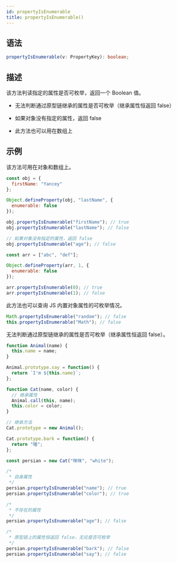 ```yaml
---
id: propertyIsEnumerable
title: propertyIsEnumerable()
---
```


## 语法

```ts
propertyIsEnumerable(v: PropertyKey): boolean;
```

## 描述

该方法判读指定的属性是否可枚举，返回一个 Boolean 值。

- 无法判断通过原型链继承的属性是否可枚举（继承属性恒返回 false）

- 如果对象没有指定的属性，返回 false

- 此方法也可以用在数组上

## 示例

该方法可用在对象和数组上。

```js
const obj = {
  firstName: "Yancey"
};

Object.defineProperty(obj, "lastName", {
  enumerable: false
});

obj.propertyIsEnumerable("firstName"); // true
obj.propertyIsEnumerable("lastName"); // false

// 如果对象没有指定的属性，返回 false
obj.propertyIsEnumerable("age"); // false

const arr = ["abc", "def"];

Object.defineProperty(arr, 1, {
  enumerable: false
});

arr.propertyIsEnumerable(0); // true
arr.propertyIsEnumerable(1); // false
```

此方法也可以查询 JS 内置对象属性的可枚举情况。

```js
Math.propertyIsEnumerable("random"); // false
this.propertyIsEnumerable("Math"); // false
```

无法判断通过原型链继承的属性是否可枚举（继承属性恒返回 false）。

```js
function Animal(name) {
  this.name = name;
}

Animal.prototype.say = function() {
  return `I'm ${this.name}`;
};

function Cat(name, color) {
  // 继承属性
  Animal.call(this, name);
  this.color = color;
}

// 继承方法
Cat.prototype = new Animal();

Cat.prototype.bark = function() {
  return "喵";
};

const persian = new Cat("咪咪", "white");

/*
 * 自身属性
 */
persian.propertyIsEnumerable("name"); // true
persian.propertyIsEnumerable("color"); // true

/*
 * 不存在的属性
 */
persian.propertyIsEnumerable("age"); // false

/*
 * 原型链上的属性恒返回 false，无论是否可枚举
 */
persian.propertyIsEnumerable("bark"); // false
persian.propertyIsEnumerable("say"); // false
```
